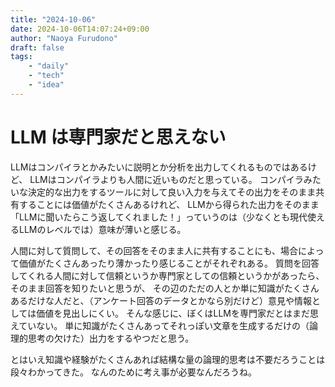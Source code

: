 ```yaml
---
title: "2024-10-06"
date: 2024-10-06T14:07:24+09:00
author: "Naoya Furudono"
draft: false
tags:
    - "daily"
    - "tech"
    - "idea"
---
```


# LLM は専門家だと思えない

LLMはコンパイラとかみたいに説明とか分析を出力してくれるものではあるけど、
LLMはコンパイラよりも人間に近いものだと思っている。
コンパイラみたいな決定的な出力をするツールに対して良い入力を与えてその出力をそのまま共有することには価値がたくさんあるけれど、
LLMから得られた出力をそのまま「LLMに聞いたらこう返してくれました！」っていうのは（少なくとも現代使えるLLMのレベルでは）意味が薄いと感じる。

人間に対して質問して、その回答をそのまま人に共有することにも、場合によって価値がたくさんあったり薄かったり感じることがそれぞれある。
質問を回答してくれる人間に対して信頼というか専門家としての信頼というかがあったら、そのまま回答を知りたいと思うが、
その辺のただの人とか単に知識がたくさんあるだけな人だと、（アンケート回答のデータとかなら別だけど）意見や情報としては価値を見出しにくい。
そんな感じに、ぼくはLLMを専門家だとはまだ思えていない。
単に知識がたくさんあってそれっぽい文章を生成するだけの（論理的思考の欠けた）出力をするやつだと思う。

とはいえ知識や経験がたくさんあれば結構な量の論理的思考は不要だろうことは段々わかってきた。
なんのために考え事が必要なんだろうね。
